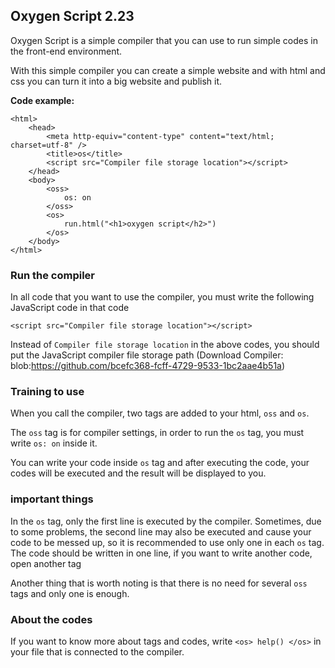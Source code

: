## Oxygen Script 2.23
Oxygen Script is a simple compiler that you can use to run simple codes in the front-end environment.

With this simple compiler you can create a simple website and with html and css you can turn it into a big website and publish it.

**Code example:**
```<!DOCTYPE html>
<html>
    <head>
        <meta http-equiv="content-type" content="text/html; charset=utf-8" />
        <title>os</title>
        <script src="Compiler file storage location"></script>
    </head>
    <body>
        <oss>
            os: on
        </oss>
        <os>
            run.html("<h1>oxygen script</h2>")
        </os>
    </body>
</html>
```
### Run the compiler
In all code that you want to use the compiler, you must write the following JavaScript code in that code
```
<script src="Compiler file storage location"></script>
```
Instead of ``Compiler file storage location`` in the above codes, you should put the JavaScript compiler file storage path (Download Compiler: blob:https://github.com/bcefc368-fcff-4729-9533-1bc2aae4b51a)


### Training to use
When you call the compiler, two tags are added to your html, ``oss`` and ``os``.

The ``oss`` tag is for compiler settings, in order to run the ``os`` tag, you must write ``os: on`` inside it.

You can write your code inside ``os`` tag and after executing the code, your codes will be executed and the result will be displayed to you.

### important things
In the ``os`` tag, only the first line is executed by the compiler. Sometimes, due to some problems, the second line may also be executed and cause your code to be messed up, so it is recommended to use only one in each ``os`` tag.  The code should be written in one line, if you want to write another code, open another tag

Another thing that is worth noting is that there is no need for several ``oss`` tags and only one is enough.


### About the codes
If you want to know more about tags and codes, write ```<os> help() </os>```  in your file that is connected to the compiler.
